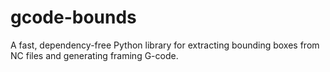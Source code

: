 # gcode-bounds
A fast, dependency-free Python library for extracting bounding boxes from NC files and generating framing G-code.
